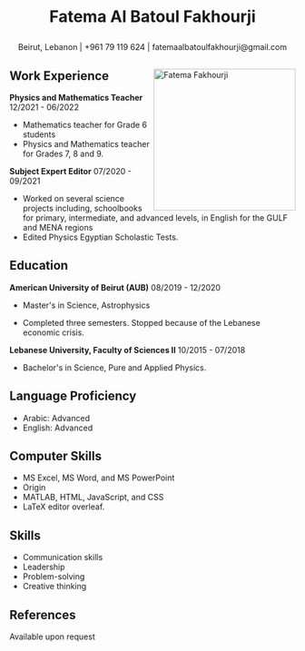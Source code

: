 # <p style="text-align: center;">Fatema Al Batoul Fakhourji</p>
<p style="text-align: center;">Beirut, Lebanon | +961 79 119 624 | fatemaalbatoulfakhourji@gmail.com</p>

<div>
  <img align ="right" alt="Fatema Fakhourji" src="https://contents.bebee.com/users/id/Oe0tz62babcff5983e/_avatar-QF1kP-400.png" width="250" height="250">
  <h2> Work Experience </h2>
 <strong>Physics and Mathematics Teacher</strong> 12/2021 - 06/2022
 <ul>
 <li>Mathematics teacher for Grade 6 students</li>
 <li>Physics and Mathematics teacher for Grades 7, 8 and 9.</li>
</ul>
 <strong>Subject Expert Editor</strong> 07/2020 - 09/2021
 <ul>
 <li>Worked on several science projects including, schoolbooks for primary, intermediate, and advanced levels, in English for the GULF and MENA regions</li>
 <li>Edited Physics Egyptian Scholastic Tests.</li>
</ul>
</div>


## Education
 **American University of Beirut (AUB)** 08/2019 - 12/2020

- Master's in Science, Astrophysics

- Completed three semesters. Stopped because of the Lebanese economic crisis.

 **Lebanese University, Faculty of Sciences II** 10/2015 - 07/2018

- Bachelor's in Science, Pure and Applied Physics. 

## Language Proficiency 
- Arabic: Advanced
- English: Advanced 

## Computer Skills
- MS Excel, MS Word, and MS PowerPoint
- Origin
- MATLAB, HTML, JavaScript, and CSS
- LaTeX editor overleaf.

## Skills
- Communication skills
- Leadership
- Problem-solving
- Creative thinking

## References
Available upon request

